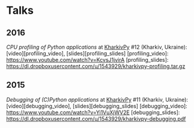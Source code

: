 Talks
=====

2016
----

*CPU profiling of Python applications* at [KharkivPy] #12 (Kharkiv, Ukraine): [video][profiling_video], [slides][profiling_slides]
[profiling_video]: https://www.youtube.com/watch?v=KcvsJ1jvirA
[profiling_slides]: https://dl.dropboxusercontent.com/u/1543929/kharkivpy-profiling.tar.gz

2015
----

*Debugging of (C)Python applications* at [KharkivPy] #11 (Kharkiv, Ukraine): [video][debugging_video], [slides][debugging_slides]
[debugging_video]: https://www.youtube.com/watch?v=Yi1VuXjWV2E
[debugging_slides]: https://dl.dropboxusercontent.com/u/1543929/kharkivpy-debugging.pdf


[KharkivPy]: http://kharkivpy.org.ua/
